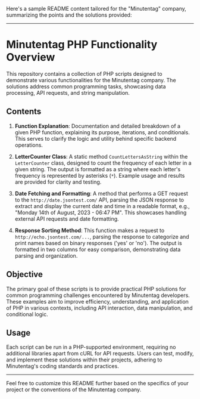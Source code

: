 Here's a sample README content tailored for the "Minutentag" company, summarizing the points and the solutions provided:

---

# Minutentag PHP Functionality Overview

This repository contains a collection of PHP scripts designed to demonstrate various functionalities for the Minutentag company. The solutions address common programming tasks, showcasing data processing, API requests, and string manipulation.

## Contents

1. **Function Explanation**: Documentation and detailed breakdown of a given PHP function, explaining its purpose, iterations, and conditionals. This serves to clarify the logic and utility behind specific backend operations.

2. **LetterCounter Class**: A static method `CountLettersAsString` within the `LetterCounter` class, designed to count the frequency of each letter in a given string. The output is formatted as a string where each letter's frequency is represented by asterisks (`*`). Example usage and results are provided for clarity and testing.

3. **Date Fetching and Formatting**: A method that performs a GET request to the `http://date.jsontest.com/` API, parsing the JSON response to extract and display the current date and time in a readable format, e.g., "Monday 14th of August, 2023 - 06:47 PM". This showcases handling external API requests and date formatting.

4. **Response Sorting Method**: This function makes a request to `http://echo.jsontest.com/...`, parsing the response to categorize and print names based on binary responses ('yes' or 'no'). The output is formatted in two columns for easy comparison, demonstrating data parsing and organization.

## Objective

The primary goal of these scripts is to provide practical PHP solutions for common programming challenges encountered by Minutentag developers. These examples aim to improve efficiency, understanding, and application of PHP in various contexts, including API interaction, data manipulation, and conditional logic.

## Usage

Each script can be run in a PHP-supported environment, requiring no additional libraries apart from cURL for API requests. Users can test, modify, and implement these solutions within their projects, adhering to Minutentag's coding standards and practices.

---

Feel free to customize this README further based on the specifics of your project or the conventions of the Minutentag company.